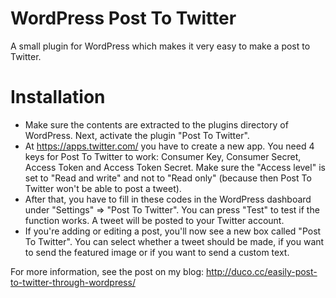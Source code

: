 WordPress Post To Twitter
=========================

A small plugin for WordPress which makes it very easy to make a post to Twitter.

# Installation
- Make sure the contents are extracted to the plugins directory of WordPress. Next, activate the plugin "Post To Twitter".
- At https://apps.twitter.com/ you have to create a new app. You need 4 keys for Post To Twitter to work: Consumer Key, Consumer Secret, Access Token and Access Token Secret. Make sure the "Access level" is set to "Read and write" and not to "Read only" (because then Post To Twitter won't be able to post a tweet).
- After that, you have to fill in these codes in the WordPress dashboard under "Settings" => "Post To Twitter". You can press "Test" to test if the function works. A tweet will be posted to your Twitter account.
- If you're adding or editing a post, you'll now see a new box called "Post To Twitter". You can select whether a tweet should be made, if you want to send the featured image or if you want to send a custom text.

For more information, see the post on my blog: <http://duco.cc/easily-post-to-twitter-through-wordpress/>